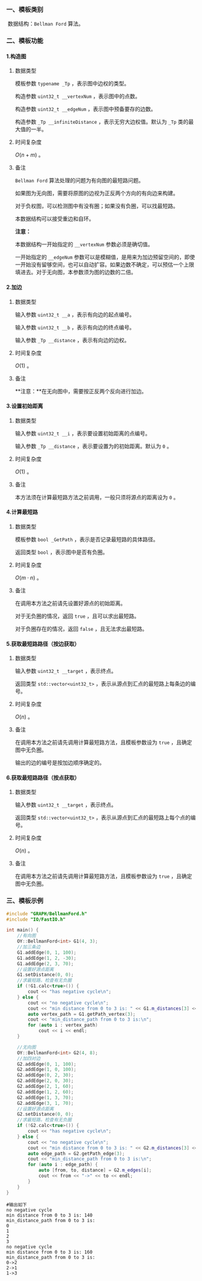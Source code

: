 ### 一、模板类别

​	数据结构：`Bellman Ford` 算法。

### 二、模板功能

#### 1.构造图

1. 数据类型

   模板参数 `typename _Tp` ，表示图中边权的类型。

   构造参数 `uint32_t __vertexNum`​ ，表示图中的点数。

   构造参数 `uint32_t __edgeNum` ，表示图中预备要存的边数。

   构造参数 `_Tp __infiniteDistance` ，表示无穷大边权值。默认为 `_Tp` 类的最大值的一半。
   
2. 时间复杂度

   $O(n+m)$ 。

3. 备注

   `Bellman Ford` 算法处理的问题为有向图的最短路问题。

   如果图为无向图，需要将原图的边视为正反两个方向的有向边来构建。
   
   对于负权图，可以检测图中有没有圈；如果没有负圈，可以找最短路。

   本数据结构可以接受重边和自环。
   
   **注意：**
   
   本数据结构一开始指定的 `__vertexNum` 参数必须是确切值。
   
   一开始指定的 `__edgeNum` 参数可以是模糊值，是用来为加边预留空间的，即使一开始没有留够空间，也可以自动扩容。如果边数不确定，可以预估一个上限填进去。对于无向图，本参数须为图的边数的二倍。

#### 2.加边

1. 数据类型

   输入参数 `uint32_t __a`​ ，表示有向边的起点编号。

   输入参数 `uint32_t __b` ，表示有向边的终点编号。

   输入参数 `_Tp __distance` ，表示有向边的边权。

2. 时间复杂度

   $O(1)$ 。

3. 备注

   **注意：**在无向图中，需要按正反两个反向进行加边。

#### 3.设置初始距离

1. 数据类型

   输入参数 `uint32_t __i` ，表示要设置初始距离的点编号。

   输入参数 `_Tp __distance` ，表示要设置为的初始距离。默认为 `0`  。

2. 时间复杂度

   $O(1)$ 。
   
3. 备注

   本方法须在计算最短路方法之前调用，一般只须将源点的距离设为 `0` 。

#### 4.计算最短路

1. 数据类型

   模板参数 `bool _GetPath` ，表示是否记录最短路的具体路径。

   返回类型 `bool` ，表示图中是否有负圈。

2. 时间复杂度

   $O(m\cdot n)$ 。

3. 备注

   在调用本方法之前请先设置好源点的初始距离。

   对于无负圈的情况，返回 `true` ，且可以求出最短路。

   对于负圈存在的情况，返回 `false` ，且无法求出最短路。

#### 5.获取最短路路径（按边获取）

1. 数据类型

   输入参数 `uint32_t __target` ，表示终点。

   返回类型 `std::vector<uint32_t>` ，表示从源点到汇点的最短路上每条边的编号。

2. 时间复杂度

   $O(n)$ 。

3. 备注

   在调用本方法之前请先调用计算最短路方法，且模板参数设为 `true` ，且确定图中无负圈。
   
   输出的边的编号是按加边顺序确定的。

#### 6.获取最短路路径（按点获取）

1. 数据类型

   输入参数 `uint32_t __target` ，表示终点。

   返回类型 `std::vector<uint32_t>` ，表示从源点到汇点的最短路上每个点的编号。

2. 时间复杂度

   $O(n)$ 。

3. 备注

   在调用本方法之前请先调用计算最短路方法，且模板参数设为 `true` ，且确定图中无负圈。

### 三、模板示例

```c++
#include "GRAPH/BellmanFord.h"
#include "IO/FastIO.h"

int main() {
    //有向图
    OY::BellmanFord<int> G1(4, 3);
    //加三条边
    G1.addEdge(0, 1, 100);
    G1.addEdge(1, 2, -30);
    G1.addEdge(2, 3, 70);
    //设置好源点距离
    G1.setDistance(0, 0);
    //求最短路，检查有无负圈
    if (!G1.calc<true>()) {
        cout << "has negative cycle\n";
    } else {
        cout << "no negative cycle\n";
        cout << "min distance from 0 to 3 is: " << G1.m_distances[3] << endl;
        auto vertex_path = G1.getPath_vertex(3);
        cout << "min_distance_path from 0 to 3 is:\n";
        for (auto i : vertex_path)
            cout << i << endl;
    }

    //无向图
    OY::BellmanFord<int> G2(4, 8);
    //加四对边
    G2.addEdge(0, 1, 100);
    G2.addEdge(1, 0, 100);
    G2.addEdge(0, 2, 30);
    G2.addEdge(2, 0, 30);
    G2.addEdge(2, 1, 60);
    G2.addEdge(1, 2, 60);
    G2.addEdge(1, 3, 70);
    G2.addEdge(3, 1, 70);
    //设置好源点距离
    G2.setDistance(0, 0);
    //求最短路，检查有无负圈
    if (!G2.calc<true>()) {
        cout << "has negative cycle\n";
    } else {
        cout << "no negative cycle\n";
        cout << "min distance from 0 to 3 is: " << G2.m_distances[3] << endl;
        auto edge_path = G2.getPath_edge(3);
        cout << "min_distance_path from 0 to 3 is:\n";
        for (auto i : edge_path) {
            auto [from, to, distance] = G2.m_edges[i];
            cout << from << "->" << to << endl;
        }
    }
}
```

```
#输出如下
no negative cycle
min distance from 0 to 3 is: 140
min_distance_path from 0 to 3 is:
0
1
2
3
no negative cycle
min distance from 0 to 3 is: 160
min_distance_path from 0 to 3 is:
0->2
2->1
1->3

```

